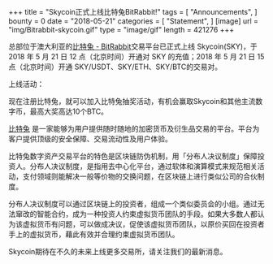 +++
title = "Skycoin正式上线比特兔BitRabbit!"
tags = [ "Announcements", ]
bounty = 0
date = "2018-05-21"
categories = [ "Statement", ]
[image]
    url = "img/Bitrabbit-skycoin.gif"
    type = "image/gif"
    length = 421276
+++

总部位于澳大利亚的[比特兔 - BitRabbit](https://bitrabbit.com/)交易平台已正式上线 Skycoin(SKY)，于2018 年 5 月 21 日 12 点（北京时间）开通对 SKY 的充值；2018 年 5 月 21 日 15 点（北京时间）开通 SKY/USDT、SKY/ETH、SKY/BTC的交易对。

上线活动：

现在注册比特兔，就可以加入比特兔抽奖活动，有机会赢取Skycoin和其他主流数字币，最高大奖高达10个BTC。


[比特兔](https://bitrabbit.com/) 是一家能够为用户提供随时随地的加密货币及衍生品交易的平台。平台为客户提供顶级的安全保障、交易流动性及用户体验。

比特兔数字资产交易平台的特色是区块链防伪机制，用「分布人决议制度」保障投资人。分布人决议制度，是指用去中心化平台，通过软体和演算模式来规范相关活动，支付领域则能解决一般等价物的交换问题，在区块链上进行类似公司的合伙制度。

 

分布人决议制度可以通过区块链上的投资者，组成一个类似委员会的小组。通过无法窜改的智能合约，成为一种投资人约束虚拟货币团队的手段。如果大多数人都认为该虚拟货币有问题，可以做成决议，促使该虚拟货币团队，以原价买回在投资者手上的虚拟货币，藉此有效并合理约束虚拟货币团队。



Skycoin期待在不久的未来上线更多交易所，请关注我们的最新消息。

 
